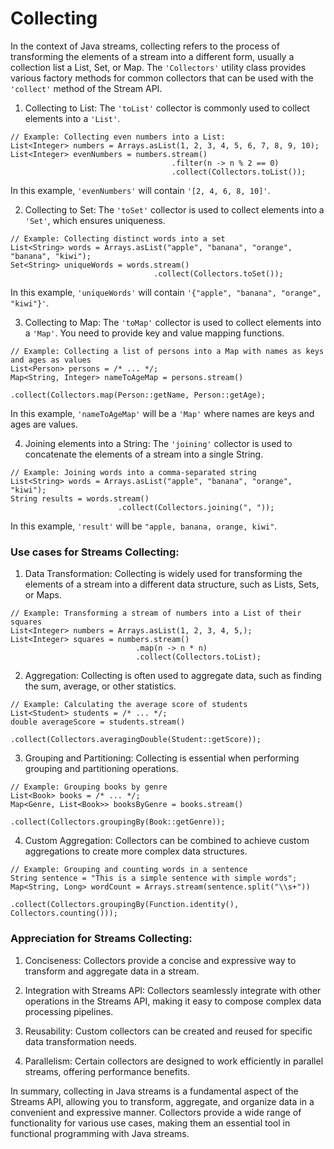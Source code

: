 # Collecting

In the context of Java streams, collecting refers to the process of
transforming the elements of a stream into a different form, usually a
collection list a List, Set, or Map. The `'Collectors'` utility class
provides various factory methods for common collectors that can be used
with the `'collect'` method of the Stream API.

1. Collecting to List:
The `'toList'` collector is commonly used to collect elements into a
`'List'`.
```
// Example: Collecting even numbers into a List:
List<Integer> numbers = Arrays.asList(1, 2, 3, 4, 5, 6, 7, 8, 9, 10);
List<Integer> evenNumbers = numbers.stream()
                                    .filter(n -> n % 2 == 0)
                                    .collect(Collectors.toList()); 
```
In this example, `'evenNumbers'` will contain `'[2, 4, 6, 8, 10]'`.

2. Collecting to Set:
The `'toSet'` collector is used to collect elements into a `'Set'`, which
ensures uniqueness.
```
// Example: Collecting distinct words into a set
List<String> words = Arrays.asList("apple", "banana", "orange", "banana", "kiwi");
Set<String> uniqueWords = words.stream()
                                .collect(Collectors.toSet());
```
In this example, `'uniqueWords'` will contain `'{"apple", "banana", "orange",
"kiwi"}'`.

3. Collecting to Map:
The `'toMap'` collector is used to collect elements into a `'Map'`. You
need to provide key and value mapping functions.
```
// Example: Collecting a list of persons into a Map with names as keys and ages as values
List<Person> persons = /* ... */;
Map<String, Integer> nameToAgeMap = persons.stream()
                                            .collect(Collectors.map(Person::getName, Person::getAge); 
```
In this example, `'nameToAgeMap'` will be a `'Map'` where names are keys
and ages are values.

4. Joining elements into a String:
The `'joining'` collector is used to concatenate the elements of a stream
into a single String.
```
// Example: Joining words into a comma-separated string
List<String> words = Arrays.asList("apple", "banana", "orange", "kiwi");
String results = words.stream()
                        .collect(Collectors.joining(", "));
```
In this example, `'result'` will be `"apple, banana, orange, kiwi"`.

### Use cases for Streams Collecting:

1. Data Transformation:
Collecting is widely used for transforming the elements of a stream into a
different data structure, such as Lists, Sets, or Maps.
```
// Example: Transforming a stream of numbers into a List of their squares
List<Integer> numbers = Arrays.asList(1, 2, 3, 4, 5,);
List<Integer> squares = numbers.stream()
                            .map(n -> n * n)
                            .collect(Collectors.toList);
```

2. Aggregation:
Collecting is often used to aggregate data, such as finding the sum,
average, or other statistics.
```
// Example: Calculating the average score of students
List<Student> students = /* ... */;
double averageScore = students.stream()
                                .collect(Collectors.averagingDouble(Student::getScore));
```

3. Grouping and Partitioning:
Collecting is essential when performing grouping and partitioning operations.
```
// Example: Grouping books by genre
List<Book> books = /* ... */;
Map<Genre, List<Book>> booksByGenre = books.stream()
                                            .collect(Collectors.groupingBy(Book::getGenre));
```

4. Custom Aggregation:
Collectors can be combined to achieve custom aggregations to create more
complex data structures.
```
// Example: Grouping and counting words in a sentence
String sentence = "This is a simple sentence with simple words";
Map<String, Long> wordCount = Arrays.stream(sentence.split("\\s+"))
                                    .collect(Collectors.groupingBy(Function.identity(), Collectors.counting()));
```

### Appreciation for Streams Collecting:

1. Conciseness:
Collectors provide a concise and expressive way to transform and aggregate
data in a stream.

2. Integration with Streams API:
Collectors seamlessly integrate with other operations in the Streams API,
making it easy to compose complex data processing pipelines.

3. Reusability:
Custom collectors can be created and reused for specific data
transformation needs.

4. Parallelism:
Certain collectors are designed to work efficiently in parallel streams,
offering performance benefits.

In summary, collecting in Java streams is a fundamental aspect of the
Streams API, allowing you to transform, aggregate, and organize data in a
convenient and expressive manner. Collectors provide a wide range of
functionality for various use cases, making them an essential tool in
functional programming with Java streams.
